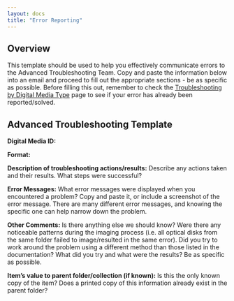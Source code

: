 ```yaml
---
layout: docs
title: "Error Reporting"
---
```


## Overview
This template should be used to help you effectively communicate errors to the Advanced Troubleshooting Team. Copy and paste the information below into an email and proceed to fill out the appropriate sections - be as specific as possible. Before filling this out, remember to check the [Troubleshooting by Digital Media Type](troubleshooting) page to see if your error has already been reported/solved.

## Advanced Troubleshooting Template

**Digital Media ID:**

**Format:**

**Description of troubleshooting actions/results:**
Describe any actions taken and their results. What steps were successful?

**Error Messages:**
What error messages were displayed when you encountered a problem? Copy and paste it, or include a screenshot of the error message. There are many different error messages, and knowing the specific one can help narrow down the problem.

**Other Comments:**
Is there anything else we should know? Were there any noticeable patterns during the imaging process (i.e. all optical disks from the same folder failed to image/resulted in the same error). Did you try to work around the problem using a different method than those listed in the documentation? What did you try and what were the results? Be as specific as possible.

**Item’s value to parent folder/collection (if known):**
Is this the only known copy of the item? Does a printed copy of this information already exist in the parent folder?
